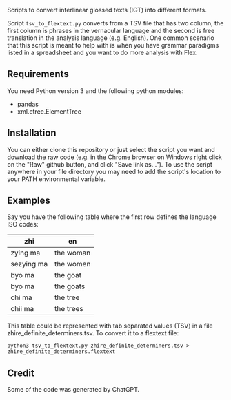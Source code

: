 Scripts to convert interlinear glossed texts (IGT) into different formats.

Script `tsv_to_flextext.py` converts from a TSV file that has two column, the first column is phrases in the vernacular language and the second is free translation in the analysis language (e.g. English). One common scenario that this script is meant to help with is when you have grammar paradigms listed in a spreadsheet and you want to do more analysis with Flex.    

## Requirements

You need Python version 3 and the following python modules:

- pandas
- xml.etree.ElementTree

## Installation

You can either clone this repository or just select the script you want and download the raw code (e.g. in the Chrome browser on Windows right click on the "Raw" github button, and click "Save link as..."). To use the script anywhere in your file directory you may need to add the script's location to your PATH environmental variable. 

## Examples

Say you have the following table where the first row defines the language ISO codes:

|zhi|en|
|---|---|
|zying ma|the woman|
|sezying ma|the women|
|byo ma|the goat|
|byo ma|the goats|
|chi ma|the tree|
|chii ma|the trees|

This table could be represented with tab separated values (TSV) in a file zhire_definite_determiners.tsv. To convert it to a flextext file:

```
python3 tsv_to_flextext.py zhire_definite_determiners.tsv > zhire_definite_determiners.flextext
```

## Credit
Some of the code was generated by ChatGPT.
